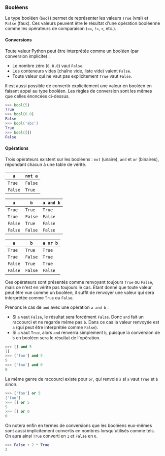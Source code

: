 ### Booléens

Le type booléen (`bool`) permet de représenter les valeurs `True` (vrai) et `False` (faux).
Ces valeurs peuvent être le résultat d'une opération booléenne comme les opérateurs de comparaison (`==`, `!=`, `<`, etc.).

#### Conversions

Toute valeur Python peut être interprétée comme un booléen (par conversion implicite) :

* Le nombre zéro (`0`, `0.0`) vaut `False`.
* Les conteneurs vides (chaîne vide, liste vide) valent `False`.
* Toute valeur qui ne vaut pas explicitement `True` vaut `False`.

Il est aussi possible de convertir explicitement une valeur en booléen en faisant appel au type booléen.
Les règles de conversion sont les mêmes que celles énoncées ci-dessus.

```python
>>> bool(5)
True
>>> bool(0.0)
False
>>> bool('abc')
True
>>> bool([])
False
```

#### Opérations

Trois opérateurs existent sur les booléens : `not` (unaire), `and` et `or` (binaires), répondant chacun à une table de vérité.

  `a`   | `not a`
--------|--------
`True`  | `False`
`False` | `True`

  `a`   |   `b`   | `a and b`
--------|---------|----------
`True`  | `True`  | `True`
`True`  | `False` | `False`
`False` | `True`  | `False`
`False` | `False` | `False`

  `a`   |   `b`   | `a or b`
--------|---------|----------
`True`  | `True`  | `True`
`True`  | `False` | `True`
`False` | `True`  | `True`
`False` | `False` | `False`

Ces opérateurs sont présentés comme renvoyant toujours `True` ou `False`, mais ce n'est en vérité pas toujours le cas.
Étant donné que toute valeur peut être vue comme un booléen, il suffit de renvoyer une valeur qui sera interprétée comme `True` ou `False`.

Prenons le cas de `and` avec une opération `a and b` :

* Si `a` vaut `False`, le résultat sera forcément `False`. Donc `and` fait un raccourci et ne regarde même pas `b`. Dans ce cas la valeur renvoyée est `a` (qui peut être interprétée comme `False`).
* Si `a` vaut `True`, alors `and` renverra simplement `b`, puisque la conversion de `b` en booléen sera le résultat de l'opération.

```python
>>> [] and 5
[]
>>> ['foo'] and 5
5
>>> ['foo'] and 0
0
```

Le même genre de raccourci existe pour `or`, qui renvoie `a` si `a` vaut `True` et `b` sinon.

```python
>>> ['foo'] or 5
['foo']
>>> [] or 5
5
>>> [] or 0
0
```

On notera enfin en termes de conversions que les booléens eux-mêmes sont aussi implicitement convertis en nombres lorsqu'utilisés comme tels.
On aura ainsi `True` converti en `1` et `False` en `0`.

```python
>>> False + 2 * True
2
```
